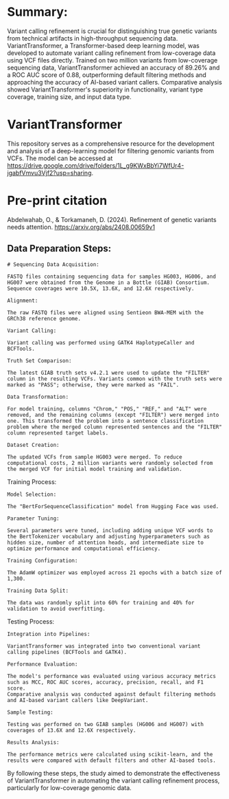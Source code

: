 # Summary: 
Variant calling refinement is crucial for distinguishing true genetic variants from technical artifacts in high-throughput sequencing data. VariantTransformer, a Transformer-based deep learning model, was developed to automate variant calling refinement from low-coverage data using VCF files directly. Trained on two million variants from low-coverage sequencing data, VariantTransformer achieved an accuracy of 89.26% and a ROC AUC score of 0.88, outperforming default filtering methods and approaching the accuracy of AI-based variant callers. Comparative analysis showed VariantTransformer's superiority in functionality, variant type coverage, training size, and input data type.

# VariantTransformer
This repository serves as a comprehensive resource for the development and analysis of a deep-learning model for filtering genomic variants from VCFs. The model can be accessed at https://drive.google.com/drive/folders/1L_g9KWxBbYi7WfUr4-jgabfVmvu3Vjf2?usp=sharing. 

# Pre-print citation
Abdelwahab, O., & Torkamaneh, D. (2024). Refinement of genetic variants needs attention. https://arxiv.org/abs/2408.00659v1

## Data Preparation Steps:

    # Sequencing Data Acquisition:

    FASTQ files containing sequencing data for samples HG003, HG006, and HG007 were obtained from the Genome in a Bottle (GIAB) Consortium.
    Sequence coverages were 10.5X, 13.6X, and 12.6X respectively.

    Alignment:

    The raw FASTQ files were aligned using Sentieon BWA-MEM with the GRCh38 reference genome.

    Variant Calling:

    Variant calling was performed using GATK4 HaplotypeCaller and BCFTools.

    Truth Set Comparison:

    The latest GIAB truth sets v4.2.1 were used to update the "FILTER" column in the resulting VCFs. Variants common with the truth sets were marked as "PASS"; otherwise, they were marked as "FAIL".

    Data Transformation:

    For model training, columns "Chrom," "POS," "REF," and "ALT" were removed, and the remaining columns (except "FILTER") were merged into one. This transformed the problem into a sentence classification problem where the merged column represented sentences and the "FILTER" column represented target labels.

    Dataset Creation:

    The updated VCFs from sample HG003 were merged. To reduce computational costs, 2 million variants were randomly selected from the merged VCF for initial model training and validation.

Training Process:

    Model Selection:

    The "BertForSequenceClassification" model from Hugging Face was used.

    Parameter Tuning:

    Several parameters were tuned, including adding unique VCF words to the BertTokenizer vocabulary and adjusting hyperparameters such as hidden size, number of attention heads, and intermediate size to optimize performance and computational efficiency.

    Training Configuration:

    The AdamW optimizer was employed across 21 epochs with a batch size of 1,300.

    Training Data Split:

    The data was randomly split into 60% for training and 40% for validation to avoid overfitting.

Testing Process:

    Integration into Pipelines:

    VariantTransformer was integrated into two conventional variant calling pipelines (BCFTools and GATK4).

    Performance Evaluation:

    The model's performance was evaluated using various accuracy metrics such as MCC, ROC AUC scores, accuracy, precision, recall, and F1 score.
    Comparative analysis was conducted against default filtering methods and AI-based variant callers like DeepVariant.

    Sample Testing:

    Testing was performed on two GIAB samples (HG006 and HG007) with coverages of 13.6X and 12.6X respectively.

    Results Analysis:

    The performance metrics were calculated using scikit-learn, and the results were compared with default filters and other AI-based tools.

By following these steps, the study aimed to demonstrate the effectiveness of VariantTransformer in automating the variant calling refinement process, particularly for low-coverage genomic data.
